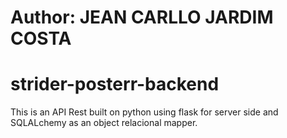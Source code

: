 # Author: JEAN CARLLO JARDIM COSTA

# strider-posterr-backend

This is an API Rest built on python using flask for server side and SQLALchemy as an object relacional mapper. 
